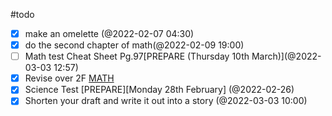 #todo

- [x] make an omelette (@2022-02-07 04:30)
- [x] do the second chapter of math(@2022-02-09 19:00)
- [ ] Math test Cheat Sheet Pg.97[PREPARE (Thursday 10th March)](@2022-03-03 12:57)
- [x] Revise over 2F [MATH](@2022-03-03)
- [x] Science Test [PREPARE][Monday 28th February] (@2022-02-26)
- [x] Shorten your draft and write it out into a story (@2022-03-03 10:00)